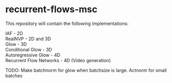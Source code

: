 # recurrent-flows-msc

This repository will contain the following implementations:

IAF - 2D <br>
RealNVP - 2D and 3D <br>
Glow - 3D <br>
Conditional Glow - 3D <br>
Autoregressive Glow - 4D <br>
Recurrent Flow Networks - 4D (Video generation) <br>


TODO: Make batchnorm for glow when batchsize is large. Actnorm for small batches
